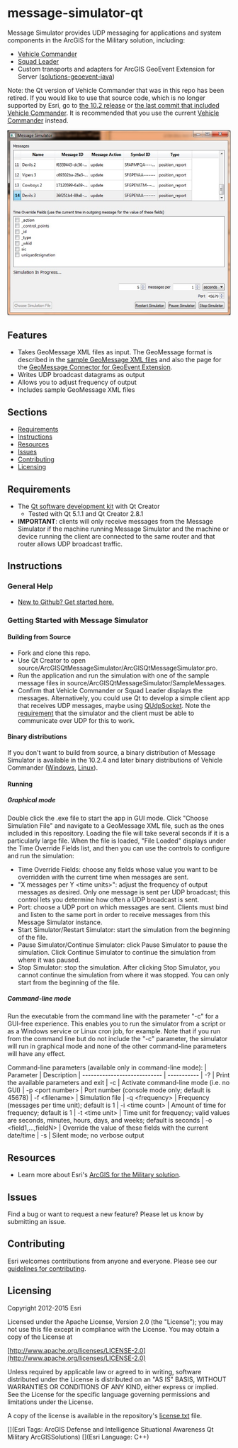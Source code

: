 # message-simulator-qt

Message Simulator provides UDP messaging for applications and system components in the ArcGIS for the Military solution, including:

* [Vehicle Commander](https://github.com/Esri/vehicle-commander-java)
* [Squad Leader](https://github.com/Esri/squad-leader-android)
* Custom transports and adapters for ArcGIS GeoEvent Extension for Server ([solutions-geoevent-java](https://github.com/Esri/solutions-geoevent-java))

Note: the Qt version of Vehicle Commander that was in this repo has been retired. If you would like to use that source code, which is no longer supported by Esri, go to [the 10.2 release](https://github.com/Esri/message-simulator-qt/releases/tag/v10.2) or [the last commit that included Vehicle Commander](https://github.com/Esri/message-simulator-qt/tree/ee7b931565859b34c77d493d4c1333c2424d29e3). It is recommended that you use the current [Vehicle Commander](https://github.com/Esri/vehicle-commander-java) instead.

![Image of Message Simulator]( ScreenShot.jpg "message-simulator-qt")

## Features

* Takes GeoMessage XML files as input. The GeoMessage format is described in the [sample GeoMessage XML files](source/ArcGISQtMessageSimulator/SampleMessages) and also the page for the [GeoMessage Connector for GeoEvent Extension](http://www.arcgis.com/home/item.html?id=cd3ce7a01fdc46a48aa199bfd091dd50).
* Writes UDP broadcast datagrams as output
* Allows you to adjust frequency of output
* Includes sample GeoMessage XML files

## Sections

* [Requirements](#requirements)
* [Instructions](#instructions)
* [Resources](#resources)
* [Issues](#issues)
* [Contributing](#contributing)
* [Licensing](#licensing)

## Requirements

* The [Qt software development kit](http://qt.io) with Qt Creator
    * Tested with Qt 5.1.1 and Qt Creator 2.8.1
* **IMPORTANT**: clients will only receive messages from the Message Simulator if the machine running Message Simulator and the machine or device running the client are connected to the same router and that router allows UDP broadcast traffic.

## Instructions

### General Help

* [New to Github? Get started here.](http://htmlpreview.github.com/?https://github.com/Esri/esri.github.com/blob/master/help/esri-getting-to-know-github.html)

### Getting Started with Message Simulator
#### Building from Source
* Fork and clone this repo.
* Use Qt Creator to open source/ArcGISQtMessageSimulator/ArcGISQtMessageSimulator.pro.
* Run the application and run the simulation with one of the sample message files in source/ArcGISQtMessageSimulator/SampleMessages.
* Confirm that Vehicle Commander or Squad Leader displays the messages. Alternatively, you could use Qt to develop a simple client app that receives UDP messages, maybe using [QUdpSocket](http://doc.qt.io/qt-5/qudpsocket.html). Note the [requirement](#requirements) that the simulator and the client must be able to communicate over UDP for this to work.

#### Binary distributions
If you don't want to build from source, a binary distribution of Message Simulator is available in the 10.2.4 and later binary distributions of Vehicle Commander ([Windows](http://www.arcgis.com/home/item.html?id=ae30551d12f443cb903f4829b03de315), [Linux](http://www.arcgis.com/home/item.html?id=2aa94d8f14374470a2157a3ca4e70413)).

#### Running

##### Graphical mode
Double click the .exe file to start the app in GUI mode. Click "Choose Simulation File" and navigate to a GeoMessage XML file, such as the ones included in this repository. Loading the file will take several seconds if it is a particularly large file. When the file is loaded, "File Loaded" displays under the Time Override Fields list, and then you can use the controls to configure and run the simulation:
- Time Override Fields: choose any fields whose value you want to be overridden with the current time when messages are sent.
- "X messages per Y &lt;time units&gt;": adjust the frequency of output messages as desired. Only one message is sent per UDP broadcast; this control lets you determine how often a UDP broadcast is sent.
- Port: choose a UDP port on which messages are sent. Clients must bind and listen to the same port in order to receive messages from this Message Simulator instance.
- Start Simulator/Restart Simulator: start the simulation from the beginning of the file.
- Pause Simulator/Continue Simulator: click Pause Simulator to pause the simulation. Click Continue Simulator to continue the simulation from where it was paused.
- Stop Simulator: stop the simulation. After clicking Stop Simulator, you cannot continue the simulation from where it was stopped. You can only start from the beginning of the file.

##### Command-line mode
Run the executable from the command line with the parameter "-c" for a GUI-free experience. This enables you to run the simulator from a script or as a Windows service or Linux cron job, for example. Note that if you run from the command line but do not include the "-c" parameter, the simulator will run in graphical mode and none of the other command-line parameters will have any effect.

Command-line parameters (available only in command-line mode):
| Parameter                    | Description
| ---------------------------- | -----------
| -?                           | Print the available parameters and exit
| -c                           | Activate command-line mode (i.e. no GUI)
| -p &lt;port number&gt;       | Port number (console mode only; default is 45678)
| -f &lt;filename&gt;          | Simulation file
| -q &lt;frequency&gt;         | Frequency (messages per time unit); default is 1
| -i &lt;time count&gt;        | Amount of time for frequency; default is 1
| -t &lt;time unit&gt;         | Time unit for frequency; valid values are seconds, minutes, hours, days, and weeks; default is seconds
| -o &lt;field1,...,fieldN&gt; | Override the value of these fields with the current date/time
| -s                           | Silent mode; no verbose output

## Resources

* Learn more about Esri's [ArcGIS for the Military solution](http://solutions.arcgis.com/military).

## Issues

Find a bug or want to request a new feature?  Please let us know by submitting an issue.

## Contributing

Esri welcomes contributions from anyone and everyone. Please see our [guidelines for contributing](https://github.com/esri/contributing).

## Licensing

Copyright 2012-2015 Esri

Licensed under the Apache License, Version 2.0 (the "License");
you may not use this file except in compliance with the License.
You may obtain a copy of the License at

   [http://www.apache.org/licenses/LICENSE-2.0](http://www.apache.org/licenses/LICENSE-2.0)

Unless required by applicable law or agreed to in writing, software
distributed under the License is distributed on an "AS IS" BASIS,
WITHOUT WARRANTIES OR CONDITIONS OF ANY KIND, either express or implied.
See the License for the specific language governing permissions and
limitations under the License.

A copy of the license is available in the repository's
[license.txt](license.txt) file.

[](Esri Tags: ArcGIS Defense and Intelligence Situational Awareness Qt Military ArcGISSolutions)
[](Esri Language: C++)
